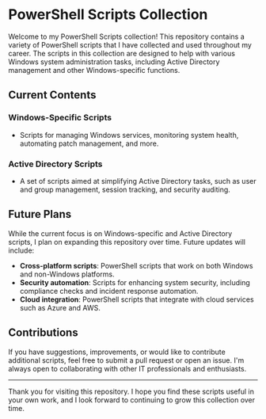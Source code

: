 # PowerShell Scripts Collection

Welcome to my PowerShell Scripts collection! This repository contains a variety of PowerShell scripts that I have collected and used throughout my career. The scripts in this collection are designed to help with various Windows system administration tasks, including Active Directory management and other Windows-specific functions.

## Current Contents

### Windows-Specific Scripts
- Scripts for managing Windows services, monitoring system health, automating patch management, and more.

### Active Directory Scripts
- A set of scripts aimed at simplifying Active Directory tasks, such as user and group management, session tracking, and security auditing.

## Future Plans

While the current focus is on Windows-specific and Active Directory scripts, I plan on expanding this repository over time. Future updates will include:
- **Cross-platform scripts**: PowerShell scripts that work on both Windows and non-Windows platforms.
- **Security automation**: Scripts for enhancing system security, including compliance checks and incident response automation.
- **Cloud integration**: PowerShell scripts that integrate with cloud services such as Azure and AWS.

## Contributions

If you have suggestions, improvements, or would like to contribute additional scripts, feel free to submit a pull request or open an issue. I'm always open to collaborating with other IT professionals and enthusiasts.

---

Thank you for visiting this repository. I hope you find these scripts useful in your own work, and I look forward to continuing to grow this collection over time.
